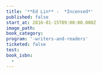 ```yaml
---
title: '**Ed Lin** -  *Incensed*'
published: false
start_at: 2016-01-15T09:00:00.000Z
image_path:
book_category:
program: '-writers-and-readers'
ticketed: false
test:
book_isbn:
  -
---
```


